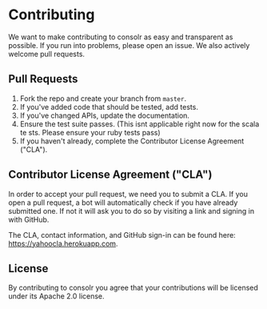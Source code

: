 # Contributing

We want to make contributing to consolr as easy and transparent as possible. If you run into problems, please open an issue. We also actively welcome pull requests.

## Pull Requests

1. Fork the repo and create your branch from `master`.
2. If you've added code that should be tested, add tests.
3. If you've changed APIs, update the documentation.
4. Ensure the test suite passes. (This isnt applicable right now for the scala te
sts. Please ensure your ruby tests pass)
5. If you haven't already, complete the Contributor License Agreement ("CLA").

## Contributor License Agreement ("CLA")

In order to accept your pull request, we need you to submit a CLA.  If you open a pull request, a bot will automatically check if you have already submitted one. If not it will ask you to do so by visiting a link and signing in with GitHub.

The CLA, contact information, and GitHub sign-in can be found here: https://yahoocla.herokuapp.com.

## License

By contributing to consolr you agree that your contributions will be licensed under its Apache 2.0 license.
